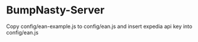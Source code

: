 BumpNasty-Server
================

Copy config/ean-example.js to config/ean.js and insert expedia api key into config/ean.js